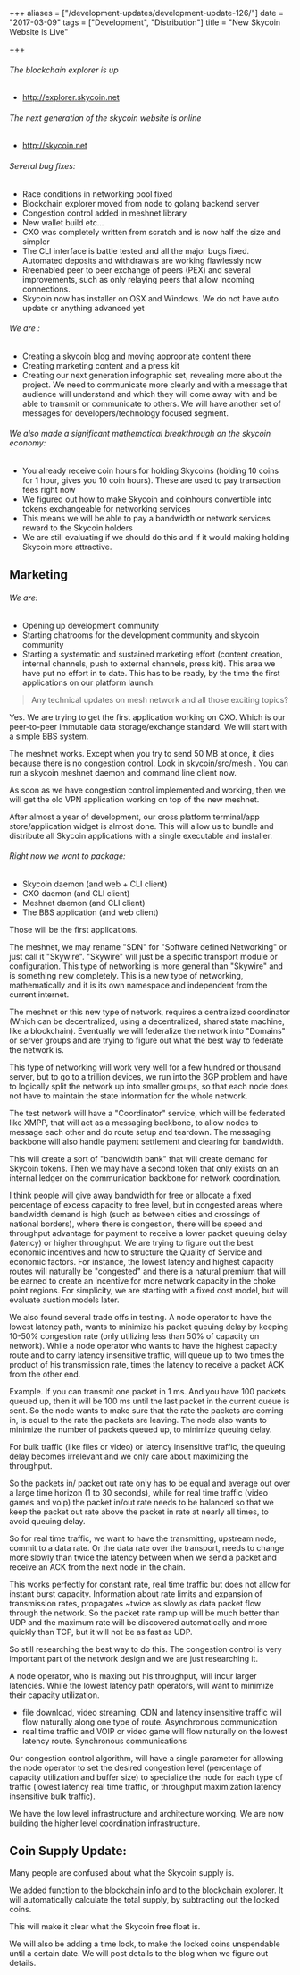 +++
aliases = ["/development-updates/development-update-126/"]
date = "2017-03-09"
tags = ["Development", "Distribution"]
title = "New Skycoin Website is Live"

+++
###### The blockchain explorer is up
- http://explorer.skycoin.net

###### The next generation of the skycoin website is online
- http://skycoin.net

###### Several bug fixes:
- Race conditions in networking pool fixed
- Blockchain explorer moved from node to golang backend server
- Congestion control added in meshnet library
- New wallet build etc...
- CXO was completely written from scratch and is now half the size and simpler
- The CLI interface is battle tested and all the major bugs fixed. Automated deposits and withdrawals are working flawlessly now
- Rreenabled peer to peer exchange of peers (PEX) and several improvements, such as only relaying peers that allow incoming connections.
- Skycoin now has installer on OSX and Windows. We do not have auto update or anything advanced yet

###### We are :
- Creating a skycoin blog and moving appropriate content there
- Creating marketing content and a press kit
- Creating our next generation infographic set, revealing more about the project. We need to communicate more clearly and with a message that audience will understand and which they will come away with and be able to transmit or communicate to others. We will have another set of messages for developers/technology focused segment.


###### We also made a significant mathematical breakthrough on the skycoin economy:
- You already receive coin hours for holding Skycoins (holding 10 coins for 1 hour, gives you 10 coin hours). These are used to pay transaction fees right now
- We figured out how to make Skycoin and coinhours convertible into tokens exchangeable for networking services
- This means we will be able to pay a bandwidth or network services reward to the Skycoin holders
- We are still evaluating if we should do this and if it would making holding Skycoin more attractive.

##  Marketing

###### We are:
- Opening up development community
- Starting chatrooms for the development community and skycoin community
- Starting a systematic and sustained marketing effort (content creation, internal channels, push to external channels, press kit). This area we have put no effort in to date. This has to be ready, by the time the first applications on our platform launch.

>Any technical updates on mesh network and all those exciting topics?

Yes. We are trying to get the first application working on CXO. Which is our peer-to-peer immutable data storage/exchange standard. We will start with a simple BBS system.

The meshnet works. Except when you try to send 50 MB at once, it dies because there is no congestion control. Look in skycoin/src/mesh . You can run a skycoin meshnet daemon and command line client now.

As soon as we have congestion control implemented and working, then we will get the old VPN application working on top of the new meshnet.

After almost a year of development, our cross platform terminal/app store/application widget is almost done. This will allow us to bundle and distribute all Skycoin applications with a single executable and installer.

###### Right now we want to package:
- Skycoin daemon (and web + CLI client)
- CXO daemon (and CLI client)
- Meshnet daemon (and CLI client)
- The BBS application (and web client)

Those will be the first applications.

The meshnet, we may rename "SDN" for "Software defined Networking" or just call it "Skywire". "Skywire" will just be a specific transport module or configuration. This type of networking is more general than "Skywire" and is something new completely. This is a new type of networking, mathematically and it is its own namespace and independent from the current internet.

The meshnet or this new type of network, requires a centralized coordinator (Which can be decentralized, using a decentralized, shared state machine, like a blockchain). Eventually we will federalize the network into "Domains" or server groups and are trying to figure out what the best way to federate the network is.

This type of networking will work very well for a few hundred or thousand server, but to go to a trillion devices, we run into the BGP problem and have to logically split the network up into smaller groups, so that each node does not have to maintain the state information for the whole network.

The test network will have a "Coordinator" service, which will be federated like XMPP, that will act as a messaging backbone, to allow nodes to message each other and do route setup and teardown. The messaging backbone will also handle payment settlement and clearing for bandwidth.

This will create a sort of "bandwidth bank" that will create demand for Skycoin tokens. Then we may have a second token that only exists on an internal ledger on the communication backbone for network coordination.

I think people will give away bandwidth for free or allocate a fixed percentage of excess capacity to free level, but in congested areas where bandwidth demand is high (such as between cities and crossings of national borders), where there is congestion, there will be speed and throughput advantage for payment to receive a lower packet queuing delay (latency) or higher throughput. We are trying to figure out the best economic incentives and how to structure the Quality of Service and economic factors. For instance, the lowest latency and highest capacity routes will naturally be "congested" and there is a natural premium that will be earned to create an incentive for more network capacity in the choke point regions. For simplicity, we are starting with a fixed cost model, but will evaluate auction models later.

We also found several trade offs in testing. A node operator to have the lowest latency path, wants to minimize his packet queuing delay by keeping 10-50% congestion rate (only utilizing less than 50% of capacity on network). While a node operator who wants to have the highest capacity route and to carry latency insensitive traffic, will queue up to two times the product of his transmission rate, times the latency to receive a packet ACK from the other end.

Example. If you can transmit one packet in 1 ms. And you have 100 packets queued up, then it will be 100 ms until the last packet in the current queue is sent. So the node wants to make sure that the rate the packets are coming in, is equal to the rate the packets are leaving. The node also wants to minimize the number of packets queued up, to minimize queuing delay.

For bulk traffic (like files or video) or latency insensitive traffic, the queuing delay becomes irrelevant and we only care about maximizing the throughput.

So the packets in/ packet out rate only has to be equal and average out over a large time horizon (1 to 30 seconds), while for real time traffic (video games and voip) the packet in/out rate needs to be balanced so that we keep the packet out rate above the packet in rate at nearly all times, to avoid queuing delay.

So for real time traffic, we want to have the transmitting, upstream node, commit to a data rate. Or the data rate over the transport, needs to change more slowly than twice the latency between when we send a packet and receive an ACK from the next node in the chain.

This works perfectly for constant rate, real time traffic but does not allow for instant burst capacity. Information about rate limits and expansion of transmission rates, propagates ~twice as slowly as data packet flow through the network. So the packet rate ramp up will be much better than UDP and the maximum rate will be discovered automatically and more quickly than TCP, but it will not be as fast as UDP.

So still researching the best way to do this. The congestion control is very important part of the network design and we are just researching it.

A node operator, who is maxing out his throughput, will incur larger latencies. While the lowest latency path operators, will want to minimize their capacity utilization.
- file download, video streaming, CDN and latency insensitive traffic will flow naturally along one type of route. Asynchronous communication
- real time traffic and VOIP or video game will flow naturally on the lowest latency route. Synchronous communications

Our congestion control algorithm, will have a single parameter for allowing the node operator to set the desired congestion level (percentage of capacity utilization and buffer size) to specialize the node for each type of traffic (lowest latency real time traffic, or throughput maximization latency insensitive bulk traffic).

We have the low level infrastructure and architecture working. We are now building the higher level coordination infrastructure.

## Coin Supply Update:

Many people are confused about what the Skycoin supply is.

We added function to the blockchain info and to the blockchain explorer. It will automatically calculate the total supply, by subtracting out the locked coins.

This will make it clear what the Skycoin free float is.

We will also be adding a time lock, to make the locked coins unspendable until a certain date. We will post details to the blog when we figure out details.